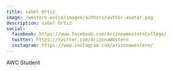 ```yaml
---
title: sabel Ortiz
image: /western-voice/images/authors/author-avatar.png
description: sabel Ortiz
social:
  facebook: https://www.facebook.com/ArizonaWesternCollege/
  twitter: https://twitter.com/ArizonaWestern
  instagram: https://www.instagram.com/arizonawestern/
---
```


AWC Student